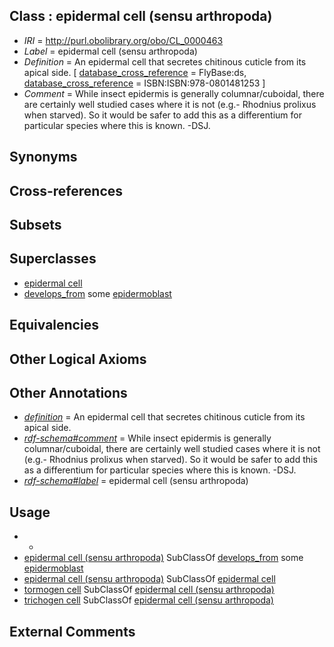 
## Class : epidermal cell (sensu arthropoda)

 * *IRI* = http://purl.obolibrary.org/obo/CL_0000463
 * *Label* = epidermal cell (sensu arthropoda)
 * *Definition* = An epidermal cell that secretes chitinous cuticle from its apical side. [ [database_cross_reference](../../ef/oboInOwl#hasDbXref.md) = FlyBase:ds, [database_cross_reference](../../ef/oboInOwl#hasDbXref.md) = ISBN:ISBN:978-0801481253 ]
 * *Comment* = While insect epidermis is generally columnar/cuboidal, there are certainly well studied cases where it is not (e.g.- Rhodnius prolixus when starved). So it would be safer to add this as a differentium for particular species where this is known. -DSJ.

## Synonyms


## Cross-references


## Subsets


## Superclasses

 * [epidermal cell](../../CL/62/CL_0000362.md)
 * [develops_from](../../RO/02/RO_0002202.md) some [epidermoblast](../../CL/64/CL_0000464.md)

## Equivalencies


## Other Logical Axioms


## Other Annotations

 * *[definition](../../IAO/15/IAO_0000115.md)* = An epidermal cell that secretes chitinous cuticle from its apical side.
 * *[rdf-schema#comment](../../nt/rdf-schema#comment.md)* = While insect epidermis is generally columnar/cuboidal, there are certainly well studied cases where it is not (e.g.- Rhodnius prolixus when starved). So it would be safer to add this as a differentium for particular species where this is known. -DSJ.
 * *[rdf-schema#label](../../el/rdf-schema#label.md)* = epidermal cell (sensu arthropoda)

## Usage

 * -
 * [epidermal cell (sensu arthropoda)](../../CL/63/CL_0000463.md) SubClassOf [develops_from](../../RO/02/RO_0002202.md) some [epidermoblast](../../CL/64/CL_0000464.md)
 * [epidermal cell (sensu arthropoda)](../../CL/63/CL_0000463.md) SubClassOf [epidermal cell](../../CL/62/CL_0000362.md)
 * [tormogen cell](../../CL/72/CL_0000372.md) SubClassOf [epidermal cell (sensu arthropoda)](../../CL/63/CL_0000463.md)
 * [trichogen cell](../../CL/74/CL_0000374.md) SubClassOf [epidermal cell (sensu arthropoda)](../../CL/63/CL_0000463.md)

## External Comments

